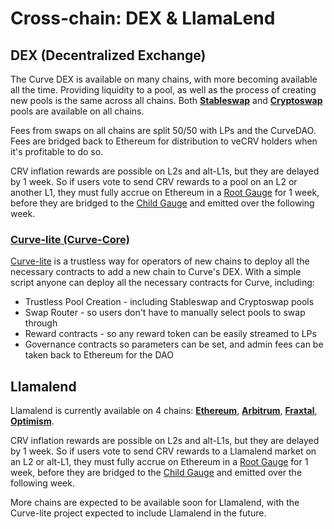 <h1>Cross-chain: DEX & LlamaLend</h1>

## **DEX (Decentralized Exchange)**

The Curve DEX is available on many chains, with more becoming available all the time.  Providing liquidity to a pool, as well as the process of creating new pools is the same across all chains.  Both [**Stableswap**](../pools/overview.md#stableswap-curve-v1) and [**Cryptoswap**](../pools/overview.md#cryptoswap-curve-v2) pools are available on all chains.

Fees from swaps on all chains are split 50/50 with LPs and the CurveDAO.  Fees are bridged back to Ethereum for distribution to veCRV holders when it's profitable to do so.

CRV inflation rewards are possible on L2s and alt-L1s, but they are delayed by 1 week.  So if users vote to send CRV rewards to a pool on an L2 or another L1, they must fully accrue on Ethereum in a [Root Gauge](https://docs.curve.fi/liquidity-gauges-and-minting-crv/xchain-gauges/RootGauge/) for 1 week, before they are bridged to the [Child Gauge](https://docs.curve.fi/liquidity-gauges-and-minting-crv/xchain-gauges/ChildGauge/) and emitted over the following week.

### [**Curve-lite** (Curve-Core)](https://github.com/curvefi/curve-core)

[Curve-lite](https://github.com/curvefi/curve-core) is a trustless way for operators of new chains to deploy all the necessary contracts to add a new chain to Curve's DEX.  With a simple script anyone can deploy all the necessary contracts for Curve, including:

- Trustless Pool Creation - including Stableswap and Cryptoswap pools
- Swap Router - so users don't have to manually select pools to swap through
- Reward contracts - so any reward token can be easily streamed to LPs
- Governance contracts so parameters can be set, and admin fees can be taken back to Ethereum for the DAO

## **Llamalend**

Llamalend is currently available on 4 chains: [**Ethereum**](https://lend.curve.fi/#/ethereum/), [**Arbitrum**](https://lend.curve.fi/#/arbitrum/), [**Fraxtal**](https://lend.curve.fi/#/fraxtal/), [**Optimism**](https://lend.curve.fi/#/optimism/).

CRV inflation rewards are possible on L2s and alt-L1s, but they are delayed by 1 week.  So if users vote to send CRV rewards to a Llamalend market on an L2 or alt-L1, they must fully accrue on Ethereum in a [Root Gauge](https://docs.curve.fi/liquidity-gauges-and-minting-crv/xchain-gauges/RootGauge/) for 1 week, before they are bridged to the [Child Gauge](https://docs.curve.fi/liquidity-gauges-and-minting-crv/xchain-gauges/ChildGauge/) and emitted over the following week.

More chains are expected to be available soon for Llamalend, with the Curve-lite project expected to include Llamalend in the future.